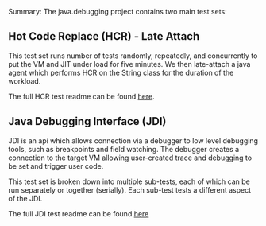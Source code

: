Summary: The java.debugging project contains two main test sets:

## Hot Code Replace (HCR) - Late Attach
This test set runs number of tests randomly, repeatedly, and concurrently to put the 
VM and JIT under load for five minutes. We then late-attach a java agent which performs
HCR on the String class for the duration of the workload.

The full HCR test readme can be found [here](./docs/HCR_README.md).

## Java Debugging Interface (JDI)

JDI is an api which allows connection via a debugger to low level debugging tools, such as 
breakpoints and field watching. The debugger creates a connection to the target VM allowing 
user-created trace and debugging to be set and trigger user code.

This test set is broken down into multiple sub-tests, each of which can be run separately
or together (serially). Each sub-test tests a different aspect of the JDI.

The full JDI test readme can be found [here](./docs/JDI_README.md)

